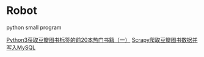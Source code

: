 # Robot
python small program

[Python3获取豆瓣图书标签的前20本热门书籍（一）](https://github.com/SexyPhoenix/Robots/tree/master/book)
[Scrapy爬取豆瓣图书数据并写入MySQL](https://github.com/SexyPhoenix/Robots/tree/master/BookSpider)

